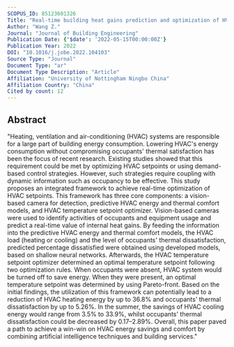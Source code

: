 ```yaml
---
SCOPUS_ID: 85123601326
Title: "Real-time building heat gains prediction and optimization of HVAC setpoint: An integrated framework"
Author: "Wang Z."
Journal: "Journal of Building Engineering"
Publication Date: {'$date': '2022-05-15T00:00:00Z'}
Publication Year: 2022
DOI: "10.1016/j.jobe.2022.104103"
Source Type: "Journal"
Document Type: "ar"
Document Type Description: "Article"
Affiliation: "University of Nottingham Ningbo China"
Affiliation Country: "China"
Cited by count: 12
---
```


## Abstract
"Heating, ventilation and air-conditioning (HVAC) systems are responsible for a large part of building energy consumption. Lowering HVAC's energy consumption without compromising occupants' thermal satisfaction has been the focus of recent research. Existing studies showed that this requirement could be met by optimizing HVAC setpoints or using demand-based control strategies. However, such strategies require coupling with dynamic information such as occupancy to be effective. This study proposes an integrated framework to achieve real-time optimization of HVAC setpoints. This framework has three core components: a vision-based camera for detection, predictive HVAC energy and thermal comfort models, and HVAC temperature setpoint optimizer. Vision-based cameras were used to identify activities of occupants and equipment usage and predict a real-time value of internal heat gains. By feeding the information into the predictive HVAC energy and thermal comfort models, the HVAC load (heating or cooling) and the level of occupants' thermal dissatisfaction, predicted percentage dissatisfied were obtained using developed models, based on shallow neural networks. Afterwards, the HVAC temperature setpoint optimizer determined an optimal temperature setpoint following two optimization rules. When occupants were absent, HVAC system would be turned off to save energy. When they were present, an optimal temperature setpoint was determined by using Pareto-front. Based on the initial findings, the utilization of this framework can potentially lead to a reduction of HVAC heating energy by up to 36.8% and occupants' thermal dissatisfaction by up to 5.26%. In the summer, the savings of HVAC cooling energy would range from 3.5% to 33.9%, whilst occupants' thermal dissatisfaction could be decreased by 0.17–2.89%. Overall, this paper paved a path to achieve a win-win on HVAC energy savings and comfort by combining artificial intelligence techniques and building services."
